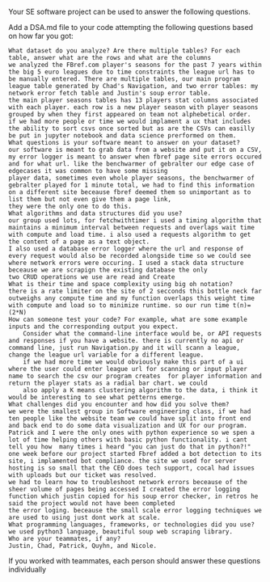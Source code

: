 Your SE software project can be used to answer the following questions.

Add a DSA.md file to your code attempting the following questions based on how far you got:

    What dataset do you analyze? Are there multiple tables? For each table, answer what are the rows and what are the columns
    we analyzed the FBref.com player's seasons for the past 7 years within the big 5 euro leagues due to time constraints the league url has to be manually entered. There are multiple tables, our main program league table generated by Chad's Navigation, and two error tables: my network error fetch table and Justin's soup error table. 
    the main player seasons tables has 13 players stat columns associated with each player. each row is a new player season with player seasons grouped by when they first appeared on team not alphebetical order.
    if we had more people or time we would implament a ux that includes the ability to sort csvs once sorted but as are the CSVs can easilly be put in jupyter notebook and data science prerformed on them. 
    What questions is your software meant to answer on your dataset?
    our software is meant to grab data from a website and put it on a CSV, my error logger is meant to answer when fbref page site errors occured and for what url. like the benchwarmer of gebralter our edge case of edgecases it was common to have some missing 
    player data, sometimes even whole player seasons, the benchwarmer of gebralter played for 1 minute total, we had to find this information on a different site beceause fbref deemed them so unimportant as to list them but not even give them a page link, 
    they were the only one to do this.
    What algorithms and data structures did you use?
    our group used lots, for fetchwithtimer i used a timing algorithm that maintains a minimum interval between requests and overlaps wait time with compute and load time. i also used a requests algorithm to get the content of a page as a text object. 
    I also used a database error logger where the url and response of every request would also be recorded alongside time so we could see where network errors were occuring. I used a stack data structure beceause we are scrapign the existing database the only
    two CRUD operations we use are read and Create 
    What is their time and space complexity using big oh notation?
    there is a rate limiter on the site of 2 secconds this bottle neck far outweighs any compute time and my function overlaps this weight time with compute and load so to minimize runtime. so our run time t(n)=(2*N)
    How can someone test your code? For example, what are some example inputs and the corresponding output you expect.
        Consider what the command-line interface would be, or API requests and responses if you have a website. there is currently no api or command line, just run Navigation.py and it will scann a league, change the league url variable for a different league.
        if we had more time we would obviously make this part of a ui where the user could enter league url for scanning or input player name to search the csv our program creates  for player information and return the player stats as a radial bar chart. we could
        also apply a K means clustering algorithm to the data, i think it would be interesting to see what petterns emerge. 
    What challenges did you encounter and how did you solve them?
    we were the smallest group in Software engineering class, if we had ten people like the website team we could have split into front end and back end to do some data visualization and UX for our program. Patrick and I were the only ones with python experience so we spen a lot of time helping others with basic python functionality. i cant tell you how  many times i heard "you can just do that in python?!"
    one week before our project started Fbref added a bot detection to its site, i implamented bot compliance. the site we used for server hosting is so small that the CEO does tech support, cocal had issues with uploads but our ticket was resolved. 
    we had to learn how to troubleshoot network errors beceause of the sheer volume of pages being accessed I created the error logging function which justin copied for his soup error checker, in retros he said the project would not have been completed
    the error loging. beceause the small scale error logging techniques we are used to using just dont work at scale. 
    What programming languages, frameworks, or technologies did you use?
    we used python3 language, beautiful soup web scraping library.
    Who are your teammates, if any?
    Justin, Chad, Patrick, Quyhn, and Nicole.
If you worked with teammates, each person should answer these questions individually
